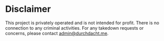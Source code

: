 # Disclaimer
This project is privately operated and is not intended for profit.
There is no connection to any criminal activities.
For any takedown requests or concerns, please contact admin@durchdacht.me.
